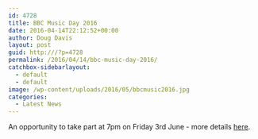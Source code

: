 ```yaml
---
id: 4728
title: BBC Music Day 2016
date: 2016-04-14T22:12:52+00:00
author: Doug Davis
layout: post
guid: http:///?p=4728
permalink: /2016/04/14/bbc-music-day-2016/
catchbox-sidebarlayout:
  - default
  - default
image: /wp-content/uploads/2016/05/bbcmusic2016.jpg
categories:
  - Latest News
---
```

An opportunity to take part at 7pm on Friday 3rd June - more details [here](http:///services/pr/bbcmd2016/).
